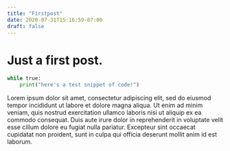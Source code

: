 ```yaml
---
title: "Firstpost"
date: 2020-07-31T15:16:59-07:00
draft: false
---
```



# Just a first post.



```python
while true:
    print("here's a test snippet of code!")
```


Lorem ipsum dolor sit amet, consectetur adipiscing elit, sed do eiusmod tempor incididunt ut labore et dolore magna aliqua. Ut enim ad minim veniam, quis nostrud exercitation ullamco laboris nisi ut aliquip ex ea commodo consequat. Duis aute irure dolor in reprehenderit in voluptate velit esse cillum dolore eu fugiat nulla pariatur. Excepteur sint occaecat cupidatat non proident, sunt in culpa qui officia deserunt mollit anim id est laborum.
